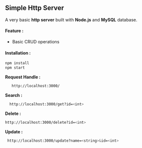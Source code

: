 ## **Simple Http Server**

A very basic **http server** built with **Node.js** and **MySQL** database.
#### Feature :
  - Basic CRUD operations

#### Installation : 
```sh
npm install
npm start
```

**Request Handle :**
```sh
   http://localhost:3000/
  ```
**Search :**
```sh
  http://localhost:3000/get?id=<int>
   ```
**Delete :**
 ```sh
 http://localhost:3000/delete?id=<int>
  ```
 
**Update :** 
 ```sh
  http://localhost:3000/update?name=<string>&id=<int>
   ```
 
